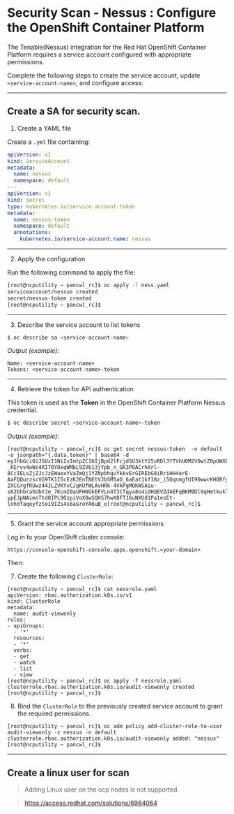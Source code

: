 # Security Scan - Nessus : Configure the OpenShift Container Platform

The Tenable(Nessus) integration for the Red Hat OpenShift Container Platform requires a service account configured with appropriate permissions.

Complete the following steps to create the service account, update `<service-account-name>`, and configure access:

---


## Create a SA for security scan. 

1) Create a YAML file

Create a `.yml` file containing:

```yaml
apiVersion: v1
kind: ServiceAccount
metadata:
  name: nessus
  namespace: default
---
apiVersion: v1
kind: Secret
type: kubernetes.io/service-account-token
metadata:
  name: nessus-token
  namespace: default
  annotations:
    kubernetes.io/service-account.name: nessus
```

---

2) Apply the configuration

Run the following command to apply the file:

```bash
[root@ncputility ~ pancwl_rc]$ oc apply -f ness.yaml
serviceaccount/nessus created
secret/nessus-token created
[root@ncputility ~ pancwl_rc]$

```

---

3) Describe the service account to list tokens

```bash
$ oc describe sa <service-account-name>
```

_Output (example):_

```
Name: <service-account-name>
Tokens: <service-account-name>-token
```

---

4) Retrieve the token for API authentication

This token is used as the **Token** in the OpenShift Container Platform Nessus credential.

```bash
$ oc describe secret <service-account-name>-token
```

_Output (example):_

```
[root@ncputility ~ pancwl_rc]$ oc get secret nessus-token  -n default -o jsonpath="{.data.token}" | base64 -d
eyJhbGciOiJSUzI1NiIsImtpZCI6IjBpd2lFcjdSU3ktY25uRDl3YTVhU0M2V0wtZ0pUWXBXM0RzMmpUTFp1N28ifQ.eyJpc3MiOiJrdWJlcm5ldGVzL3NlcnZpY2VhY2NvdW50Iiwia3ViZXJuZXRlcy5pby9zZXJ2aWNlYWNjb3VudC9uYW1lc3BhY2UiOiJkZWZhdWx0Iiwia3ViZXJuZXRlcy5pby9zZXJ2aWNlYWNjb3VudC9zZWNyZXQubmFtZSI6Im5lc3N1cy10b2tlbiIsImt1YmVybmV0ZXMuaW8vc2VydmljZWFjY291bnQvc2VydmljZS1hY2NvdW50Lm5hbWUiOiJuZXNzdXMiLCJrdWJlcm5ldGVzLmlvL3NlcnZpY2VhY2NvdW50L3NlcnZpY2UtYWNjb3VudC51aWQiOiJjOGI0MmRiNC00M2VkLTQ5MzYtYjFkMC02MWRmZmNlNjY2YzMiLCJzdWIiOiJzeXN0ZW06c2VydmljZWFjY291bnQ6ZGVmYXVsdDpuZXNzdXMifQ.EpDclPiIgtHkvExN3sXIrpJkmEkdxCNByrXVxctMCvVMHNzwG50Ybyv8MNOaOoOL7KEenwvXktxPk5SvBlzt-_KErvv4oWc4RI70YOxqWMbL9ZVb13jYpb_n_GK3POACrhXrl-8CcIELsZjZJcJzEWaexYVaZmQj1YZNpbhgvYkkvErGIREbG8iRriHH4erE-AaFQQurzscVG9TK1I5cEzK2EnTNEtVJbSM5aO_6aEat1kf18z_i5OqnmgfUI90wwcKHOBfyzY5ws622GtvrEi0CRiNVfwUkoOdTV7zsdJDDHLOHFCTsPC-ZXCGrgfRUwz44JLZVKYvCJqKUfWLAvHRk-4VkPgMOKWSAiu-sK2bhbrahUbYJe_7KcmI0aUFHNGkEFVLn4T3Cfqya8o4iOHQEVZdAEFqBKM9Dl9qHmtkuklJ3bn0V__6YnpFo49t6Vrca3_JGkcaypGGNIPzbN7dpcswS08OgvWMYFYVM9w_DqDx6DDG0SFnHK2B7EsDBvFwhloZiLFEX46WQH1z6nCPcYqmorPJRNMCPNb2Ywzw4badRGOqeUfzMJ4c3c9H0n2QCMw5PssnHWcrsbvVY-ypEJpNAimnTtd8IPL9OzpiVoX0wSQHS7hwX8FT16uNXUd1Pa1esEt-lnhdfaqeyfztei9IZs4s6aGroYA6uB_o[root@ncputility ~ pancwl_rc]$

```

---

5) Grant the service account appropriate permissions

Log in to your OpenShift cluster console:

```
https://console-openshift-console.apps.openshift.<your-domain>
```

Then:

7) Create the following `ClusterRole`:

```
[root@ncputility ~ pancwl_rc]$ cat nessrole.yaml
apiVersion: rbac.authorization.k8s.io/v1
kind: ClusterRole
metadata:
  name: audit-viewonly
rules:
- apiGroups:
  - '*'
  resources:
  - '*'
  verbs:
  - get
  - watch
  - list
  - view
[root@ncputility ~ pancwl_rc]$ oc apply -f nessrole.yaml
clusterrole.rbac.authorization.k8s.io/audit-viewonly created
[root@ncputility ~ pancwl_rc]$ 
```

8) Bind the `ClusterRole` to the previously created service account to grant the required permissions.

```
[root@ncputility ~ pancwl_rc]$ oc adm policy add-cluster-role-to-user audit-viewonly -z nessus -n default
clusterrole.rbac.authorization.k8s.io/audit-viewonly added: "nessus"
[root@ncputility ~ pancwl_rc]$

```
---


## Create a linux user for scan

> Adding Linux user on the ocp nodes is not supported.

> https://access.redhat.com/solutions/6984064 